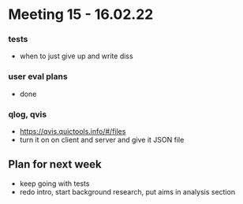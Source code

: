 # Meeting 15 - 16.02.22

### tests
- when to just give up and write diss

### user eval plans
- done

### qlog, qvis
- https://qvis.quictools.info/#/files
- turn it on on client and server and give it JSON file

## Plan for next week
- keep going with tests
- redo intro, start background research, put aims in analysis section